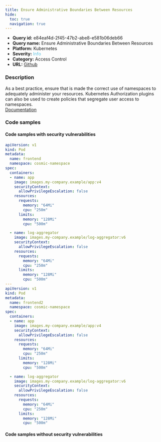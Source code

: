 ```yaml
---
title: Ensure Administrative Boundaries Between Resources
hide:
  toc: true
  navigation: true
---
```


<style>
  .highlight .hll {
    background-color: #ff171742;
  }
  .md-content {
    max-width: 1100px;
    margin: 0 auto;
  }
</style>

-   **Query id:** e84eaf4d-2f45-47b2-abe8-e581b06deb66
-   **Query name:** Ensure Administrative Boundaries Between Resources
-   **Platform:** Kubernetes
-   **Severity:** <span style="color:#5bc0de">Info</span>
-   **Category:** Access Control
-   **URL:** [Github](https://github.com/Checkmarx/kics/tree/master/assets/queries/k8s/ensure_administrative_boundaries_between_resources)

### Description
As a best practice, ensure that is made the correct use of namespaces to adequately administer your resources. Kubernetes Authorization plugins can also be used to create policies that segregate user access to namespaces.<br>
[Documentation](https://kubernetes.io/docs/concepts/overview/working-with-objects/namespaces/)

### Code samples
#### Code samples with security vulnerabilities
```yaml title="Positive test num. 1 - yaml file" hl_lines="5"
apiVersion: v1
kind: Pod
metadata:
  name: frontend
  namespace: cosmic-namespace
spec:
  containers:
  - name: app
    image: images.my-company.example/app:v4
    securityContext:
      allowPrivilegeEscalation: false
    resources:
      requests:
        memory: "64Mi"
        cpu: "250m"
      limits:
        memory: "128Mi"
        cpu: "500m"

  - name: log-aggregator
    image: images.my-company.example/log-aggregator:v6
    securityContext:
      allowPrivilegeEscalation: false
    resources:
      requests:
        memory: "64Mi"
        cpu: "250m"
      limits:
        memory: "128Mi"
        cpu: "500m"
---
apiVersion: v1
kind: Pod
metadata:
  name: frontend2
  namespace: cosmic-namespace
spec:
  containers:
  - name: app
    image: images.my-company.example/app:v4
    securityContext:
      allowPrivilegeEscalation: false
    resources:
      requests:
        memory: "64Mi"
        cpu: "250m"
      limits:
        memory: "128Mi"
        cpu: "500m"

  - name: log-aggregator
    image: images.my-company.example/log-aggregator:v6
    securityContext:
      allowPrivilegeEscalation: false
    resources:
      requests:
        memory: "64Mi"
        cpu: "250m"
      limits:
        memory: "128Mi"
        cpu: "500m"


```


#### Code samples without security vulnerabilities
```yaml title="Negative test num. 1 - yaml file"

```
